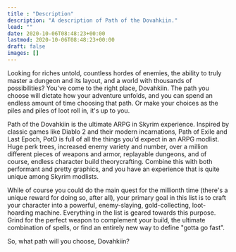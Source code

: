 ```yaml
---
title : "Description"
description: "A description of Path of the Dovahkiin."
lead: ""
date: 2020-10-06T08:48:23+00:00
lastmod: 2020-10-06T08:48:23+00:00
draft: false
images: []
---
```



Looking for riches untold, countless hordes of enemies, the ability to truly master a dungeon and its layout, and a world with thousands of possibilities? You've come to the right place, Dovahkiin. The path you choose will dictate how your adventure unfolds, and you can spend an endless amount of time choosing that path. Or make your choices as the piles and piles of loot roll in, it's up to you.

Path of the Dovahkiin is the ultimate ARPG in Skyrim experience. Inspired by classic games like Diablo 2 and their modern incarnations, Path of Exile and Last Epoch, PotD is full of all the things you'd expect in an ARPG modlist. Huge perk trees, increased enemy variety and number, over a million different pieces of weapons and armor, replayable dungeons, and of course, endless character build theorycrafting. Combine this with both performant and pretty graphics, and you have an experience that is quite unique among Skyrim modlists. 

While of course you could do the main quest for the millionth time (there's a unique reward for doing so, after all), your primary goal in this list is to craft your character into a powerful, enemy-slaying, gold-collecting, loot-hoarding machine. Everything in the list is geared towards this purpose. Grind for the perfect weapon to complement your build, the ultimate combination of spells, or find an entirely new way to define "gotta go fast". 

So, what path will you choose, Dovahkiin?